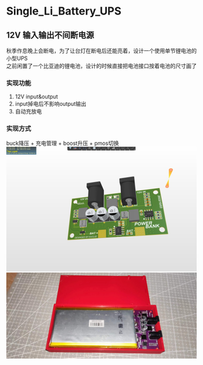 # Single_Li_Battery_UPS

## 12V 输入输出不间断电源

秋季作息晚上会断电，为了让台灯在断电后还能亮着，设计一个使用单节锂电池的小型UPS <br>
之前闲置了一个比亚迪的锂电池，设计的时候直接把电池接口按着电池的尺寸画了

### 实现功能

1. 12V input&output
2. input掉电后不影响output输出
3. 自动充放电

### 实现方式

buck降压 + 充电管理 + boost升压 + pmos切换
<br>
![PCB](/img/3.jpg "PCB")
![成品](/img/1.jpg "成品")
